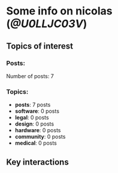 # Some info on nicolas (_@U0LLJC03V_)


## Topics of interest

### Posts: 

Number of posts: 7

### Topics:

* __posts__: 7 posts
* __software__: 0 posts
* __legal__: 0 posts
* __design__: 0 posts
* __hardware__: 0 posts
* __community__: 0 posts
* __medical__: 0 posts

## Key interactions 

